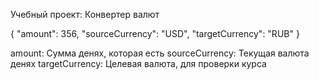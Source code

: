 Учебный проект: Конвертер валют

{
  "amount": 356,
  "sourceCurrency": "USD",
  "targetCurrency": "RUB"
}

amount: Сумма денях, которая есть
sourceCurrency: Текущая валюта денях
targetCurrency: Целевая валюта, для проверки курса 
